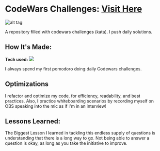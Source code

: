 # CodeWars Challenges: <a target="_blank" href="https://www.codewars.com/users/Mattykyu" >Visit Here</a> 

![alt tag](https://www.codewars.com/users/Mattykyu/badges/large)

A repository filled with codewars challenges (kata). I push daily solutions.

## How It's Made:

**Tech used:** <img src="https://img.shields.io/static/v1?label=|&message=JAVASCRIPT&color=3c7f5d&style=plastic&logo=javascript"/>

I always spend my first pomodoro doing daily Codewars challenges.

## Optimizations

I refactor and optimize my code, for efficiency, readability, and best practices. Also, I practice whiteboarding scenarios by recording myself on OBS speaking into the mic as if I'm in an interview!

## Lessons Learned:

The Biggest Lesson I learned in tackling this endless supply of questions is understanding that there is a long way to go. Not being able to answer a question is okay, as long as you take the initiative to improve.
